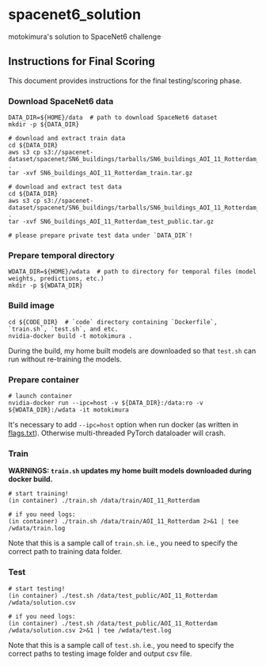 # spacenet6_solution
motokimura's solution to SpaceNet6 challenge

## Instructions for Final Scoring

This document provides instructions for the final testing/scoring phase.

### Download SpaceNet6 data

```
DATA_DIR=${HOME}/data  # path to download SpaceNet6 dataset
mkdir -p ${DATA_DIR}

# download and extract train data
cd ${DATA_DIR}
aws s3 cp s3://spacenet-dataset/spacenet/SN6_buildings/tarballs/SN6_buildings_AOI_11_Rotterdam_train.tar.gz .
tar -xvf SN6_buildings_AOI_11_Rotterdam_train.tar.gz

# download and extract test data
cd ${DATA_DIR}
aws s3 cp s3://spacenet-dataset/spacenet/SN6_buildings/tarballs/SN6_buildings_AOI_11_Rotterdam_test_public.tar.gz .
tar -xvf SN6_buildings_AOI_11_Rotterdam_test_public.tar.gz

# please prepare private test data under `DATA_DIR`!
```

### Prepare temporal directory

```
WDATA_DIR=${HOME}/wdata  # path to directory for temporal files (model weights, predictions, etc.)
mkdir -p ${WDATA_DIR}
```

### Build image

```
cd ${CODE_DIR}  # `code` directory containing `Dockerfile`, `train.sh`, `test.sh`, and etc. 
nvidia-docker build -t motokimura .
```

During the build, my home built models are downloaded
so that `test.sh` can run without re-training the models.

### Prepare container

```
# launch container
nvidia-docker run --ipc=host -v ${DATA_DIR}:/data:ro -v ${WDATA_DIR}:/wdata -it motokimura
```

It's necessary to add `--ipc=host` option when run docker (as written in [flags.txt](flags.txt)).
Otherwise multi-threaded PyTorch dataloader will crash.

### Train

**WARNINGS: `train.sh` updates my home built models downloaded during docker build.**

```
# start training!
(in container) ./train.sh /data/train/AOI_11_Rotterdam

# if you need logs:
(in container) ./train.sh /data/train/AOI_11_Rotterdam 2>&1 | tee /wdata/train.log
```

Note that this is a sample call of `train.sh`. 
i.e., you need to specify the correct path to training data folder.

### Test

```
# start testing!
(in container) ./test.sh /data/test_public/AOI_11_Rotterdam /wdata/solution.csv

# if you need logs:
(in container) ./test.sh /data/test_public/AOI_11_Rotterdam /wdata/solution.csv 2>&1 | tee /wdata/test.log
```

Note that this is a sample call of `test.sh`. 
i.e., you need to specify the correct paths to testing image folder and output csv file.
